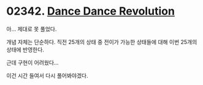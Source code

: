# 02342. [Dance Dance Revolution](./02342.cpp)

아... 제대로 못 풀었다.

개념 자체는 단순하다. 직전 25개의 상태 중 전이가 가능한 상태들에 대해 이번 25개의 상태에 반영한다.

근데 구현이 어려웠다...

이건 시간 들여서 다시 풀어봐야겠다.
